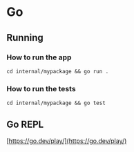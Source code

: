 # Go

## Running

### How to run the app
`cd internal/mypackage && go run .`

### How to run the tests
`cd internal/mypackage && go test`


## Go REPL
[https://go.dev/play/](https://go.dev/play/)